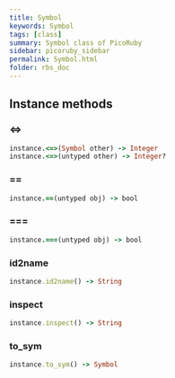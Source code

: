 ```yaml
---
title: Symbol
keywords: Symbol
tags: [class]
summary: Symbol class of PicoRuby
sidebar: picoruby_sidebar
permalink: Symbol.html
folder: rbs_doc
---
```

## Instance methods
### <=>

```ruby
instance.<=>(Symbol other) -> Integer
instance.<=>(untyped other) -> Integer?
```
### ==

```ruby
instance.==(untyped obj) -> bool
```
### ===

```ruby
instance.===(untyped obj) -> bool
```
### id2name

```ruby
instance.id2name() -> String
```
### inspect

```ruby
instance.inspect() -> String
```
### to_sym

```ruby
instance.to_sym() -> Symbol
```
